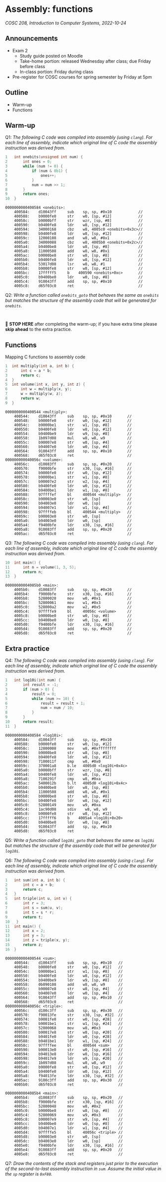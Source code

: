 # Assembly: functions
_COSC 208, Introduction to Computer Systems, 2022-10-24_

## Announcements
* Exam 2
    * Study guide posted on Moodle
    * Take-home portion: released Wednesday after class; due Friday before class
    * In-class portion: Friday during class
* Pre-register for COSC courses for spring semester by Friday at 5pm

## Outline
* Warm-up
* Functions

## Warm-up
Q1: _The following C code was compiled into assembly (using `clang`). For each line of assembly, indicate which original line of C code the assembly instruction was derived from._
```C
1   int onebits(unsigned int num) {
2       int ones = 0;
3       while (num != 0) {
4           if (num & 0b1) {
5               ones++;
6           }
7           num = num >> 1;
8       }
9       return ones;
10  }
```
```
0000000000400584 <onebits>:
    400584:    d10043ff     sub    sp, sp, #0x10            // 
    400588:    b9000fe0     str    w0, [sp, #12]            // 
    40058c:    b9000bff     str    wzr, [sp, #8]            // 
    400590:    b9400fe8     ldr    w8, [sp, #12]            // 
    400594:    34000168     cbz    w8, 4005c0 <onebits+0x3c>// 
    400598:    b9400fe8     ldr    w8, [sp, #12]            // 
    40059c:    12000108     and    w8, w8, #0x1             // 
    4005a0:    34000088     cbz    w8, 4005b0 <onebits+0x2c>// 
    4005a4:    b9400be8     ldr    w8, [sp, #8]             // 
    4005a8:    11000508     add    w8, w8, #0x1             // 
    4005ac:    b9000be8     str    w8, [sp, #8]             // 
    4005b0:    b9400fe8     ldr    w8, [sp, #12]            // 
    4005b4:    53017d08     lsr    w8, w8, #1               // 
    4005b8:    b9000fe8     str    w8, [sp, #12]            //
    4005bc:    17fffff5     b    400590 <onebits+0xc>       // 
    4005c0:    b9400be0     ldr    w0, [sp, #8]             // 
    4005c4:    910043ff     add    sp, sp, #0x10            // 
    4005c8:    d65f03c0     ret                             // 
```

Q2: _Write a function called `onebits_goto` that behaves the same as `onebits` but matches the structure of the assembly code that will be generated for `onebits`._
```


```

🛑 **STOP HERE** after completing the warm-up; if you have extra time please **skip ahead** to the extra practice.

<div style="page-break-after:always;"></div>

## Functions
Mapping C functions to assembly code
```C
1  int multiply(int a, int b) {
2      int c = a * b;
3      return c;
4  }
5  int volume(int x, int y, int z) {
6      int w = multiply(x, y);
7      w = multiply(w, z);
8      return w;
9  }
```
```
0000000000400544 <multiply>:
    400544:    d10043ff     sub    sp, sp, #0x10       //
    400548:    b9000fe0     str    w0, [sp, #12]       //
    40054c:    b9000be1     str    w1, [sp, #8]        //
    400550:    b9400fe8     ldr    w8, [sp, #12]       //
    400554:    b9400be9     ldr    w9, [sp, #8]        //
    400558:    1b097d08     mul    w8, w8, w9          //
    40055c:    b90007e8     str    w8, [sp, #4]        //
    400560:    b94007e0     ldr    w0, [sp, #4]        //
    400564:    910043ff     add    sp, sp, #0x10       //
    400568:    d65f03c0     ret                        //
000000000040056c <volume>:
    40056c:    d10083ff     sub    sp, sp, #0x20       //
    400570:    f9000bfe     str    x30, [sp, #16]      //
    400574:    b9000fe0     str    w0, [sp, #12]       //
    400578:    b9000be1     str    w1, [sp, #8]        //
    40057c:    b90007e2     str    w2, [sp, #4]        //
    400580:    b9400fe0     ldr    w0, [sp, #12]       //
    400584:    b9400be1     ldr    w1, [sp, #8]        //
    400588:    97ffffef     bl     400544 <multiply>   // 
    40058c:    b90003e0     str    w0, [sp]            //
    400590:    b94003e0     ldr    w0, [sp]            //
    400594:    b94007e1     ldr    w1, [sp, #4]        //
    400598:    97ffffeb     bl     400544 <multiply>   // 
    40059c:    b90003e0     str    w0, [sp]            //
    4005a0:    b94003e0     ldr    w0, [sp]            //
    4005a4:    f9400bfe     ldr    x30, [sp, #16]      //
    4005a8:    910083ff     add    sp, sp, #0x20       //
    4005ac:    d65f03c0     ret                        //
```

<div style="page-break-after:always;"></div>

Q3: _The following C code was compiled into assembly (using `clang`). For each line of assembly, indicate which original line of C code the assembly instruction was derived from._
```C
10  int main() {
11      int n = volume(1, 3, 5);
12      return n; 
13  }
```
```
00000000004005b0 <main>:
    4005b0:    d10083ff     sub    sp, sp, #0x20       //
    4005b4:    f9000bfe     str    x30, [sp, #16]      //
    4005b8:    52800020     mov    w0, #0x1            //
    4005bc:    52800061     mov    w1, #0x3            //
    4005c0:    528000a2     mov    w2, #0x5            //
    4005c4:    97ffffe9     bl     40056c <volume>     //
    4005c8:    b9000be0     str    w0, [sp, #8]        //
    4005cc:    b9400be0     ldr    w0, [sp, #8]        //
    4005d0:    f9400bfe     ldr    x30, [sp, #16]      //
    4005d4:    910083ff     add    sp, sp, #0x20       //
    4005d8:    d65f03c0     ret                        //
```

<div style="page-break-after:always;"></div>

## Extra practice
Q4: _The following C code was compiled into assembly (using `clang`). For each line of assembly, indicate which original line of C code the assembly instruction was derived from._
```C
1   int log10i(int num) {
2       int result = -1;
3       if (num > 0) {
4           result = 0;
5           while (num >= 10) {
6               result = result + 1;
7               num = num / 10;
8           }
9       }
10      return result;
11  }
```
```
0000000000400584 <log10i>:
    400584:    d10043ff     sub    sp, sp, #0x10
    400588:    b9000fe0     str    w0, [sp, #12]
    40058c:    12800008     mov    w8, #0xffffffff
    400590:    b9000be8     str    w8, [sp, #8]
    400594:    b9400fe8     ldr    w8, [sp, #12]
    400598:    7100011f     cmp    w8, #0x0
    40059c:    370001a8     b.le   4005d0 <log10i+0x4c>
    4005a0:    b9000bff     str    wzr, [sp, #8]
    4005a4:    b9400fe8     ldr    w8, [sp, #12]
    4005a8:    7100291f     cmp    w8, #0xa
    4005ac:    5400012b     b.lt   4005d0 <log10i+0x4c>
    4005b0:    b9400be8     ldr    w8, [sp, #8]
    4005b4:    11000508     add    w8, w8, #0x1
    4005b8:    b9000be8     str    w8, [sp, #8]
    4005bc:    b9400fe8     ldr    w8, [sp, #12]
    4005c0:    52800149     mov    w9, #0xa
    4005c4:    1ac90d08     sdiv    w8, w8, w9
    4005c8:    b9000fe8     str    w8, [sp, #12]
    4005cc:    17fffff6     b    4005a4 <log10i+0x20>
    4005d0:    b9400be0     ldr    w0, [sp, #8]
    4005d4:    910043ff     add    sp, sp, #0x10
    4005d8:    d65f03c0     ret
```

Q5: _Write a function called `log10i_goto` that behaves the same as `log10i` but matches the structure of the assembly code that will be generated for `log10i`._

<div style="page-break-after:always;"></div>

Q6: _The following C code was compiled into assembly (using `clang`). For each line of assembly, indicate which original line of C code the assembly instruction was derived from._
```C
1   int sum(int a, int b) {
2       int c = a + b;
3       return c;
4   }
5   int triple(int u, int v) {
6       int r = 3;
7       int s = sum(u, v);
8       int t = s * r;
9       return t;
10   }
11  int main() {
12      int x = 2;
13      int y = 3;
14      int z = triple(x, y);
15      return z;
16  }
```
```
0000000000400544 <sum>:
    400544:    d10043ff     sub    sp, sp, #0x10   // 
    400548:    b9000fe0     str    w0, [sp, #12]   // 
    40054c:    b9000be1     str    w1, [sp, #8]    // 
    400550:    b9400fe8     ldr    w8, [sp, #12]   // 
    400554:    b9400be9     ldr    w9, [sp, #8]    // 
    400558:    0b090108     add    w8, w8, w9      // 
    40055c:    b90007e8     str    w8, [sp, #4]    // 
    400560:    b94007e0     ldr    w0, [sp, #4]    // 
    400564:    910043ff     add    sp, sp, #0x10   // 
    400568:    d65f03c0     ret                    // 
000000000040056c <triple>:
    40056c:    d100c3ff     sub    sp, sp, #0x30   // 
    400570:    f90013fe     str    x30, [sp, #32]  // 
    400574:    b9001fe0     str    w0, [sp, #28]   // 
    400578:    b9001be1     str    w1, [sp, #24]   // 
    40057c:    52800068     mov    w8, #0x3        // 
    400580:    b90017e8     str    w8, [sp, #20]   // 
    400584:    b9401fe0     ldr    w0, [sp, #28]   // 
    400588:    b9401be1     ldr    w1, [sp, #24]   // 
    40058c:    97ffffee     bl     400544 <sum>    //  
    400590:    b90013e0     str    w0, [sp, #16]   // 
    400594:    b94013e8     ldr    w8, [sp, #16]   // 
    400598:    b94017e9     ldr    w9, [sp, #20]   // 
    40059c:    1b097d08     mul    w8, w8, w9      // 
    4005a0:    b9000fe8     str    w8, [sp, #12]   // 
    4005a4:    b9400fe0     ldr    w0, [sp, #12]   // 
    4005a8:    f94013fe     ldr    x30, [sp, #32]  // 
    4005ac:    9100c3ff     add    sp, sp, #0x30   // 
    4005b0:    d65f03c0     ret                    // 
```

<div style="page-break-after:always;"></div>

```
00000000004005b4 <main>:
    4005b4:    d10083ff     sub    sp, sp, #0x20   // 
    4005b8:    f9000bfe     str    x30, [sp, #16]  // 
    4005bc:    52800048     mov    w8, #0x2        // 
    4005c0:    b9000be8     str    w8, [sp, #8]    // 
    4005c4:    52800069     mov    w9, #0x3        // 
    4005c8:    b90007e9     str    w9, [sp, #4]    // 
    4005cc:    b9400be0     ldr    w0, [sp, #8]    // 
    4005d0:    b94007e1     ldr    w1, [sp, #4]    // 
    4005d4:    97ffffe5     bl     40056c <triple> //  
    4005d8:    b90003e0     str    w0, [sp]        // 
    4005dc:    b94003e0     ldr    w0, [sp]        // 
    4005e0:    f9400bfe     ldr    x30, [sp, #16]  // 
    4005e4:    910083ff     add    sp, sp, #0x20   // 
    4005e8:    d65f03c0     ret                    // 
```

Q7: _Draw the contents of the stack and registers just prior to the execution of the second-to-last assembly instruction in `sum`. Assume the initial value in the `sp` register is `0xF80`._
